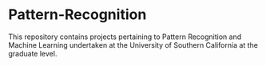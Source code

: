 # Pattern-Recognition
This repository contains projects pertaining to Pattern Recognition and Machine Learning undertaken at the University of Southern California at the graduate level.
